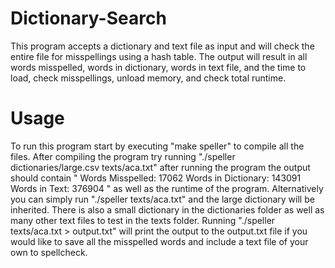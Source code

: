 # Dictionary-Search
This program accepts a dictionary and text file as input and will check the entire file for misspellings using a hash table. The output will result in all words misspelled,
words in dictionary, words in text file, and the time to load, check misspellings, unload memory, and check total runtime.
# Usage
To run this program start by executing "make speller" to compile all the files. After compiling the program try running "./speller dictionaries/large.csv texts/aca.txt" after
running the program the output should contain 
"
Words Misspelled: 17062
Words in Dictionary: 143091
Words in Text: 376904
"
as well as the runtime of the program. Alternatively you can simply run "./speller texts/aca.txt" and the large dictionary will be inherited. There is also a small dictionary
in the dictionaries folder as well as many other text files to test in the texts folder. Running "./speller texts/aca.txt > output.txt" will print the output to the output.txt
file if you would like to save all the misspelled words and include a text file of your own to spellcheck.
